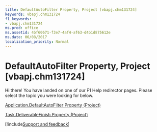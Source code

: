 ```yaml
---
title: DefaultAutoFilter Property, Project [vbapj.chm131724]
keywords: vbapj.chm131724
f1_keywords:
- vbapj.chm131724
ms.prod: office
ms.assetid: 4bf60671-f3e7-4af4-af63-d4b1d875612e
ms.date: 06/08/2017
localization_priority: Normal
---
```



# DefaultAutoFilter Property, Project [vbapj.chm131724]

Hi there! You have landed on one of our F1 Help redirector pages. Please select the topic you were looking for below.

[Application.DefaultAutoFilter Property (Project)](http://msdn.microsoft.com/library/ef2301d0-6a57-7d88-75ee-6b57909317e9%28Office.15%29.aspx)

[Task.DeliverableFinish Property (Project)](http://msdn.microsoft.com/library/255a464b-ba2d-0701-f991-ba2b4b6cffd9%28Office.15%29.aspx)

[!include[Support and feedback](~/includes/feedback-boilerplate.md)]
